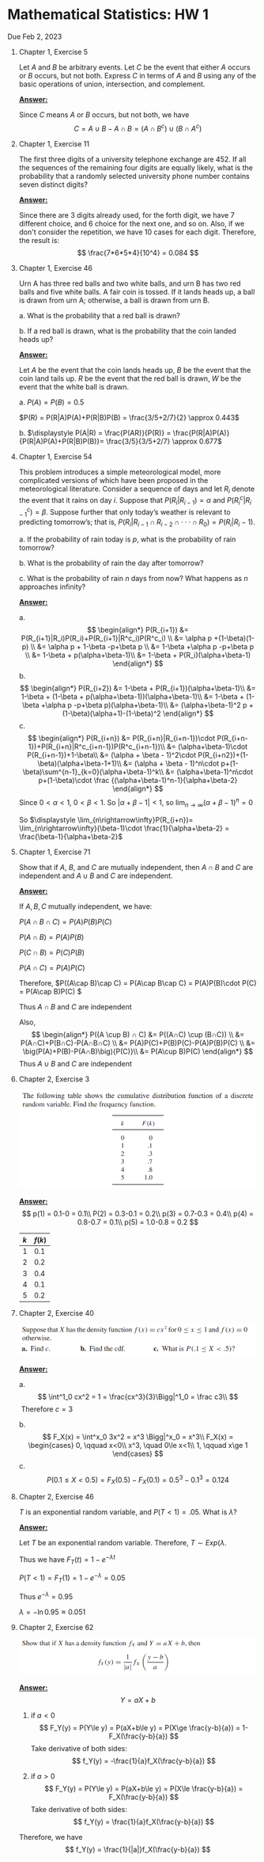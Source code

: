 # Mathematical Statistics: HW 1

Due Feb 2, 2023



1. Chapter 1, Exercise 5

    Let $A$ and $B$ be arbitrary events. Let $C$ be the event that either $A$ occurs or $B$ occurs, but not both. Express $C$ in terms of $A$ and $B$ using any of the basic operations of union, intersection, and complement.

    <u>**Answer:**</u>

    Since $C$ means $A$ or $B$ occurs, but not both, we have 
    $$
    C= A\cup B-A\cap B = (A\cap B^c)\cup (B\cap A^c)
    $$

    

    

2. Chapter 1, Exercise 11

    The first three digits of a university telephone exchange are $452$. If all the sequences of the remaining four digits are equally likely, what is the probability that a randomly selected university phone number contains seven distinct digits?

    <u>**Answer:**</u>

    Since there are 3 digits already used, for the forth digit, we have $7$ different choice, and $6$ choice for the next one, and so on. Also, if we don't consider the repetition, we have $10$ cases for each digit. Therefore, the result is:
    $$
    \frac{7*6*5*4}{10^4} = 0.084
    $$
    

    

    

3. Chapter 1, Exercise 46

    Urn A has three red balls and two white balls, and urn B has two red balls and five white balls. A fair coin is tossed. If it lands heads up, a ball is drawn from urn A; otherwise, a ball is drawn from urn B. 

    a. What is the probability that a red ball is drawn?

    b. If a red ball is drawn, what is the probability that the coin landed heads up?

    <u>**Answer:**</u>

    Let $A$ be the event that the coin lands heads up, $B$ be the event that the coin land tails up. $R$ be the event that the red ball is drawn, $W$ be the event that the white ball is drawn. 

    

    a. $P(A) = P(B) = 0.5$

    $P(R) = P(R|A)P(A)+P(R|B)P(B) = \frac{3/5+2/7}{2} \approx 0.443$

    

    b. $\displaystyle P(A|R) = \frac{P(AR)}{P(R)} = \frac{P(R|A)P(A)}{P(R|A)P(A)+P(R|B)P(B)}= \frac{3/5}{3/5+2/7} \approx 0.677$

    

    

    

4. Chapter 1, Exercise 54

    This problem introduces a simple meteorological model, more complicated versions of which have been proposed in the meteorological literature. Consider a sequence of days and let $R_i$ denote the event that it rains on day $i$. Suppose that $P(R_i| R_{i−1}) = \alpha$ and $P(R^c_i|R^c_{i−1}) = \beta$. Suppose further that only today’s weather is relevant to predicting tomorrow’s; that is, $P(R_i | R_{i−1} \cap R_{i−2} ∩···∩ R_0) = P(R_i | R_i−1)$. 

    a. If the probability of rain today is $p$, what is the probability of rain tomorrow? 

    b. What is the probability of rain the day after tomorrow? 

    c. What is the probability of rain $n$ days from now? What happens as $n$ approaches infinity?

    <u>**Answer:**</u>

    a.  
    $$
    \begin{align*}
    P(R_{i+1}) &= P(R_{i+1}|R_i)P(R_i)+P(R_{i+1}|R^c_i)P(R^c_i) \\
    &= \alpha p +(1-\beta)(1-p) \\
    &= \alpha p + 1-\beta -p+\beta p \\
    &= 1-\beta +\alpha p  -p+\beta p \\
    &= 1-\beta + p(\alpha+\beta-1)\\
    &= 1-\beta + P(R_i)(\alpha+\beta-1)
    \end{align*}
    $$
    b. 
    $$
    \begin{align*}
    P(R_{i+2}) &= 1-\beta + P(R_{i+1})(\alpha+\beta-1)\\
    &= 1-\beta + (1-\beta + p(\alpha+\beta-1))(\alpha+\beta-1)\\
    &= 1-\beta + (1-\beta +\alpha p  -p+\beta p)(\alpha+\beta-1)\\
    &= (\alpha+\beta-1)^2 p +(1-\beta)(\alpha+1)-(1-\beta)^2
    \end{align*}
    $$
    c.
    $$
    \begin{align*}
    P(R_{i+n}) &= P(R_{i+n}|R_{i+n-1})\cdot P(R_{i+n-1})+P(R_{i+n}|R^c_{i+n-1})P(R^c_{i+n-1})\\
    &= (\alpha+\beta-1)\cdot P(R_{i+n-1})+1-\beta\\
    &= (\alpha + \beta - 1)^2\cdot P(R_{i+n2})+(1-\beta)(\alpha+\beta-1+1)\\
    &= (\alpha + \beta - 1)^n\cdot p+(1-\beta)\sum^{n-1}_{k=0}(\alpha+\beta-1)^k\\
    &= (\alpha+\beta-1)^n\cdot p+(1-\beta)\cdot \frac {(\alpha+\beta-1)^n-1}{\alpha+\beta-2}
    \end{align*}
    $$
    Since $0<\alpha<1$, $0<\beta<1$. So $|\alpha+\beta-1|<1$, so $\lim_{n\rightarrow\infty}(\alpha+\beta-1)^n = 0$

    So $\displaystyle \lim_{n\rightarrow\infty}P(R_{i+n})= \lim_{n\rightarrow\infty}(\beta-1)\cdot \frac{1}{\alpha+\beta-2} = \frac{\beta-1}{\alpha+\beta-2}$

    

    

    

5. Chapter 1, Exercise 71

    Show that if $A$, $B$, and $C$ are mutually independent, then $A\cap B$ and $C$ are independent and $A\cup B$ and $C$ are independent.

    <u>**Answer:**</u>

    If $A,B,C$ mutually independent, we have:

    $P(A\cap B\cap C) = P(A)P(B)P(C)$

    $P(A\cap B) = P(A)P(B)$

    $P(C\cap B) = P(C)P(B)$

    $P(A\cap C) = P(A)P(C)$

    Therefore, $P((A\cap B)\cap C) = P(A\cap B\cap C) = P(A)P(B)\cdot P(C) = P(A\cap B)P(C) $

    Thus $A\cap B$ and $C$ are independent

    Also, 
    $$
    \begin{align*}
    P((A \cup B) ∩ C) &= P((A∩C) \cup (B∩C)) \\
    &= P(A∩C)+P(B∩C)-P(A∩B∩C) \\
    &= P(A)P(C)+P(B)P(C)-P(A)P(B)P(C) \\
    &= \big(P(A)+P(B)-P(A∩B)\big){P(C)}\\
    &= P(A\cup B)P(C)
    \end{align*}
    $$
    Thus $A\cup B$ and $C$ are independent

    

    

    

    

6. Chapter 2, Exercise 3

    ![ ](./image-20230202195207438.png)

    <u>**Answer:**</u>
    $$
    p(1) = 0.1-0 = 0.1\\
    P(2) = 0.3-0.1 = 0.2\\
    p(3) = 0.7-0.3 = 0.4\\
    p(4) = 0.8-0.7 = 0.1\\
    p(5) = 1.0-0.8 = 0.2
    $$

    | $k$  | $f(k)$ |
    | ---- | ------ |
    | 1    | 0.1    |
    | 2    | 0.2    |
    | 3    | 0.4    |
    | 4    | 0.1    |
    | 5    | 0.2    |

    

    

    

    

7. Chapter 2, Exercise 40

    ![image-20230202195232590](./image-20230202195232590.png)

    <u>**Answer:**</u>

    a.
    $$
    \int^1_0 cx^2 = 1 = \frac{cx^3}{3}\Bigg|^1_0 = \frac c3\\
    $$
    ​        Therefore $c = 3$

    b. 
    $$
    F_X(x) = \int^x_0 3x^2 = x^3 \Bigg|^x_0 = x^3\\
    F_X(x) = 
    \begin{cases}
    0, \qquad x<0\\
    x^3, \quad   0\le x<1\\
    1, \qquad x\ge 1
    \end{cases}
    $$
    c.
    $$
    P(0.1\le X<0.5) = F_X(0.5)-F_X(0.1) = 0.5^3-0.1^3 = 0.124
    $$
    

    

    

    

8. Chapter 2, Exercise 46

    $T$ is an exponential random variable, and $P(T < 1) = .05$. What is $\lambda$?

    <u>**Answer:**</u>

    Let $T$ be an exponential random variable. Therefore, $T\sim Exp(\lambda$. 

    Thus we have $F_T(t) = 1-e^{-\lambda t}$

    $P(T<1) = F_T(1) = 1-e^{-\lambda} = 0.05$

    Thus $e^{-\lambda} = 0.95$

    $\lambda = -\ln{0.95}\approx 0.051$

    

    

9. Chapter 2, Exercise 62

    ![image-20230202195316220](./image-20230202195316220.png)

    <u>**Answer:**</u>
    $$
    Y = aX+b
    $$

    1. if $a< 0$
        $$
        F_Y(y) = P(Y\le y) = P(aX+b\le y) = P(X\ge \frac{y-b}{a}) = 1-F_X(\frac{y-b}{a})
        $$
        Take derivative of both sides: 
        $$
        f_Y(y) = -\frac{1}{a}f_X(\frac{y-b}{a})
        $$
        

    2. if $a> 0$
        $$
        F_Y(y) = P(Y\le y) = P(aX+b\le y) = P(X\le \frac{y-b}{a}) = F_X(\frac{y-b}{a})
        $$
        Take derivative of both sides: 
        $$
        f_Y(y) = \frac{1}{a}f_X(\frac{y-b}{a})
        $$

    

    Therefore, we have
    $$
    f_Y(y) = \frac{1}{|a|}f_X(\frac{y-b}{a})
    $$
    

